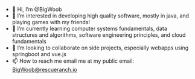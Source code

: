 - 👋 Hi, I’m @BigWoob
- 👀 I’m interested in developing high quality software, mostly in java, and playing games with my friends!
- 🌱 I’m currently learning computer systems fundamentals, data structures and algorithms, software engineering principles, and cloud fundamentals
- 💞️ I’m looking to collaborate on side projects, especially webapps using springboot and vue.js
- 📫 How to reach me email me at my public email: BigWoob@rescueranch.io

<!---
BigWoob/BigWoob is a ✨ special ✨ repository because its `README.md` (this file) appears on your GitHub profile.
You can click the Preview link to take a look at your changes.
--->
